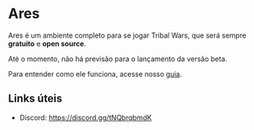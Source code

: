 # Ares

Ares é um ambiente completo para se jogar Tribal Wars, que será sempre **gratuito** e **open source**.

Até o momento, não há previsão para o lançamento da versão beta.

Para entender como ele funciona, acesse nosso [guia](https://tb.dev.br/ares/guide/how-to-use.html).

## Links úteis

- Discord: https://discord.gg/tNQbrqbmdK
